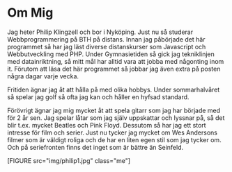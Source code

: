 Om Mig
=========================

Jag heter Philip Klingzell och bor i Nyköping. Just nu så studerar Webbprogrammering på BTH på distans. Innan jag påbörjade det här programmet så har jag läst diverse distanskurser som Javascript och Webbutveckling med PHP. Under Gymnasietiden så gick jag tekniklinjen med datainriktning, så mitt mål har alltid vara att jobba med någonting inom it. Förutom att läsa det här programmet så jobbar jag även extra på posten några dagar varje vecka.

Fritiden ägnar jag åt att hålla på med olika hobbys. Under sommarhalvåret så spelar jag golf så ofta jag kan och håller en hyfsad standard.

Förövrigt ägnar jag mig mycket åt att spela gitarr som jag har började med för 2 år sen. Jag spelar låtar som jag själv uppskattar och lyssnar på, så det blir t.ex. mycket Beatles och Pink Floyd. Dessutom så har jag ett stort intresse för film och serier. Just nu tycker jag mycket om Wes Andersons filmer som är väldigt roliga och de har en liten egen stil som jag tycker om. Och på seriefronten finns det inget som är bättre än Seinfeld.

[FIGURE src="img/philip1.jpg" class="me"]
